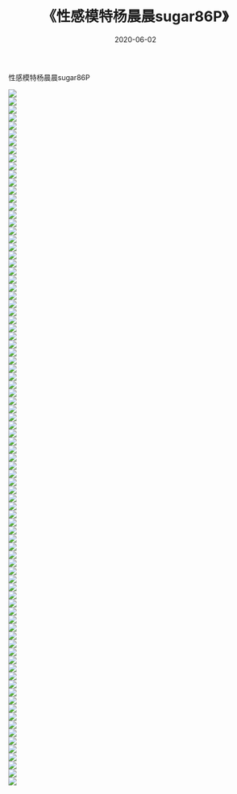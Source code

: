﻿---
layout: post
title:  《性感模特杨晨晨sugar86P》
date:   2020-06-02
img: http://img.660000.xyz/Sharelink/性感/2020/性感模特杨晨晨sugar86P/000.jpg
categories: [美女, 清纯, 唯美]
---

性感模特杨晨晨sugar86P

  ![](http://img.660000.xyz/Sharelink/性感/2020/性感模特杨晨晨sugar86P/001.jpg) <br> ![](http://img.660000.xyz/Sharelink/性感/2020/性感模特杨晨晨sugar86P/002.jpg) <br> ![](http://img.660000.xyz/Sharelink/性感/2020/性感模特杨晨晨sugar86P/003.jpg) <br> ![](http://img.660000.xyz/Sharelink/性感/2020/性感模特杨晨晨sugar86P/004.jpg) <br> ![](http://img.660000.xyz/Sharelink/性感/2020/性感模特杨晨晨sugar86P/005.jpg) <br> ![](http://img.660000.xyz/Sharelink/性感/2020/性感模特杨晨晨sugar86P/006.jpg) <br> ![](http://img.660000.xyz/Sharelink/性感/2020/性感模特杨晨晨sugar86P/007.jpg) <br> ![](http://img.660000.xyz/Sharelink/性感/2020/性感模特杨晨晨sugar86P/008.jpg) <br> ![](http://img.660000.xyz/Sharelink/性感/2020/性感模特杨晨晨sugar86P/009.jpg) <br> ![](http://img.660000.xyz/Sharelink/性感/2020/性感模特杨晨晨sugar86P/010.jpg) <br> ![](http://img.660000.xyz/Sharelink/性感/2020/性感模特杨晨晨sugar86P/011.jpg) <br> ![](http://img.660000.xyz/Sharelink/性感/2020/性感模特杨晨晨sugar86P/012.jpg) <br> ![](http://img.660000.xyz/Sharelink/性感/2020/性感模特杨晨晨sugar86P/013.jpg) <br> ![](http://img.660000.xyz/Sharelink/性感/2020/性感模特杨晨晨sugar86P/014.jpg) <br> ![](http://img.660000.xyz/Sharelink/性感/2020/性感模特杨晨晨sugar86P/015.jpg) <br> ![](http://img.660000.xyz/Sharelink/性感/2020/性感模特杨晨晨sugar86P/016.jpg) <br> ![](http://img.660000.xyz/Sharelink/性感/2020/性感模特杨晨晨sugar86P/017.jpg) <br> ![](http://img.660000.xyz/Sharelink/性感/2020/性感模特杨晨晨sugar86P/018.jpg) <br> ![](http://img.660000.xyz/Sharelink/性感/2020/性感模特杨晨晨sugar86P/019.jpg) <br> ![](http://img.660000.xyz/Sharelink/性感/2020/性感模特杨晨晨sugar86P/020.jpg) <br> ![](http://img.660000.xyz/Sharelink/性感/2020/性感模特杨晨晨sugar86P/021.jpg) <br> ![](http://img.660000.xyz/Sharelink/性感/2020/性感模特杨晨晨sugar86P/022.jpg) <br> ![](http://img.660000.xyz/Sharelink/性感/2020/性感模特杨晨晨sugar86P/023.jpg) <br> ![](http://img.660000.xyz/Sharelink/性感/2020/性感模特杨晨晨sugar86P/024.jpg) <br> ![](http://img.660000.xyz/Sharelink/性感/2020/性感模特杨晨晨sugar86P/025.jpg) <br> ![](http://img.660000.xyz/Sharelink/性感/2020/性感模特杨晨晨sugar86P/026.jpg) <br> ![](http://img.660000.xyz/Sharelink/性感/2020/性感模特杨晨晨sugar86P/027.jpg) <br> ![](http://img.660000.xyz/Sharelink/性感/2020/性感模特杨晨晨sugar86P/028.jpg) <br> ![](http://img.660000.xyz/Sharelink/性感/2020/性感模特杨晨晨sugar86P/029.jpg) <br> ![](http://img.660000.xyz/Sharelink/性感/2020/性感模特杨晨晨sugar86P/030.jpg) <br> ![](http://img.660000.xyz/Sharelink/性感/2020/性感模特杨晨晨sugar86P/031.jpg) <br> ![](http://img.660000.xyz/Sharelink/性感/2020/性感模特杨晨晨sugar86P/032.jpg) <br> ![](http://img.660000.xyz/Sharelink/性感/2020/性感模特杨晨晨sugar86P/033.jpg) <br> ![](http://img.660000.xyz/Sharelink/性感/2020/性感模特杨晨晨sugar86P/034.jpg) <br> ![](http://img.660000.xyz/Sharelink/性感/2020/性感模特杨晨晨sugar86P/035.jpg) <br> ![](http://img.660000.xyz/Sharelink/性感/2020/性感模特杨晨晨sugar86P/036.jpg) <br> ![](http://img.660000.xyz/Sharelink/性感/2020/性感模特杨晨晨sugar86P/037.jpg) <br> ![](http://img.660000.xyz/Sharelink/性感/2020/性感模特杨晨晨sugar86P/038.jpg) <br> ![](http://img.660000.xyz/Sharelink/性感/2020/性感模特杨晨晨sugar86P/039.jpg) <br> ![](http://img.660000.xyz/Sharelink/性感/2020/性感模特杨晨晨sugar86P/040.jpg) <br> ![](http://img.660000.xyz/Sharelink/性感/2020/性感模特杨晨晨sugar86P/041.jpg) <br> ![](http://img.660000.xyz/Sharelink/性感/2020/性感模特杨晨晨sugar86P/042.jpg) <br> ![](http://img.660000.xyz/Sharelink/性感/2020/性感模特杨晨晨sugar86P/043.jpg) <br> ![](http://img.660000.xyz/Sharelink/性感/2020/性感模特杨晨晨sugar86P/044.jpg) <br> ![](http://img.660000.xyz/Sharelink/性感/2020/性感模特杨晨晨sugar86P/045.jpg) <br> ![](http://img.660000.xyz/Sharelink/性感/2020/性感模特杨晨晨sugar86P/046.jpg) <br> ![](http://img.660000.xyz/Sharelink/性感/2020/性感模特杨晨晨sugar86P/047.jpg) <br> ![](http://img.660000.xyz/Sharelink/性感/2020/性感模特杨晨晨sugar86P/048.jpg) <br> ![](http://img.660000.xyz/Sharelink/性感/2020/性感模特杨晨晨sugar86P/049.jpg) <br> ![](http://img.660000.xyz/Sharelink/性感/2020/性感模特杨晨晨sugar86P/050.jpg) <br> ![](http://img.660000.xyz/Sharelink/性感/2020/性感模特杨晨晨sugar86P/051.jpg) <br> ![](http://img.660000.xyz/Sharelink/性感/2020/性感模特杨晨晨sugar86P/052.jpg) <br> ![](http://img.660000.xyz/Sharelink/性感/2020/性感模特杨晨晨sugar86P/053.jpg) <br> ![](http://img.660000.xyz/Sharelink/性感/2020/性感模特杨晨晨sugar86P/054.jpg) <br> ![](http://img.660000.xyz/Sharelink/性感/2020/性感模特杨晨晨sugar86P/055.jpg) <br> ![](http://img.660000.xyz/Sharelink/性感/2020/性感模特杨晨晨sugar86P/056.jpg) <br> ![](http://img.660000.xyz/Sharelink/性感/2020/性感模特杨晨晨sugar86P/057.jpg) <br> ![](http://img.660000.xyz/Sharelink/性感/2020/性感模特杨晨晨sugar86P/058.jpg) <br> ![](http://img.660000.xyz/Sharelink/性感/2020/性感模特杨晨晨sugar86P/059.jpg) <br> ![](http://img.660000.xyz/Sharelink/性感/2020/性感模特杨晨晨sugar86P/060.jpg) <br> ![](http://img.660000.xyz/Sharelink/性感/2020/性感模特杨晨晨sugar86P/061.jpg) <br> ![](http://img.660000.xyz/Sharelink/性感/2020/性感模特杨晨晨sugar86P/062.jpg) <br> ![](http://img.660000.xyz/Sharelink/性感/2020/性感模特杨晨晨sugar86P/063.jpg) <br> ![](http://img.660000.xyz/Sharelink/性感/2020/性感模特杨晨晨sugar86P/064.jpg) <br> ![](http://img.660000.xyz/Sharelink/性感/2020/性感模特杨晨晨sugar86P/065.jpg) <br> ![](http://img.660000.xyz/Sharelink/性感/2020/性感模特杨晨晨sugar86P/066.jpg) <br> ![](http://img.660000.xyz/Sharelink/性感/2020/性感模特杨晨晨sugar86P/067.jpg) <br> ![](http://img.660000.xyz/Sharelink/性感/2020/性感模特杨晨晨sugar86P/068.jpg) <br> ![](http://img.660000.xyz/Sharelink/性感/2020/性感模特杨晨晨sugar86P/069.jpg) <br> ![](http://img.660000.xyz/Sharelink/性感/2020/性感模特杨晨晨sugar86P/070.jpg) <br> ![](http://img.660000.xyz/Sharelink/性感/2020/性感模特杨晨晨sugar86P/071.jpg) <br> ![](http://img.660000.xyz/Sharelink/性感/2020/性感模特杨晨晨sugar86P/072.jpg) <br> ![](http://img.660000.xyz/Sharelink/性感/2020/性感模特杨晨晨sugar86P/073.jpg) <br> ![](http://img.660000.xyz/Sharelink/性感/2020/性感模特杨晨晨sugar86P/074.jpg) <br> ![](http://img.660000.xyz/Sharelink/性感/2020/性感模特杨晨晨sugar86P/075.jpg) <br> ![](http://img.660000.xyz/Sharelink/性感/2020/性感模特杨晨晨sugar86P/076.jpg) <br> ![](http://img.660000.xyz/Sharelink/性感/2020/性感模特杨晨晨sugar86P/077.jpg) <br> ![](http://img.660000.xyz/Sharelink/性感/2020/性感模特杨晨晨sugar86P/078.jpg) <br> ![](http://img.660000.xyz/Sharelink/性感/2020/性感模特杨晨晨sugar86P/079.jpg) <br> ![](http://img.660000.xyz/Sharelink/性感/2020/性感模特杨晨晨sugar86P/080.jpg) <br> ![](http://img.660000.xyz/Sharelink/性感/2020/性感模特杨晨晨sugar86P/081.jpg) <br> ![](http://img.660000.xyz/Sharelink/性感/2020/性感模特杨晨晨sugar86P/082.jpg) <br> ![](http://img.660000.xyz/Sharelink/性感/2020/性感模特杨晨晨sugar86P/083.jpg) <br> ![](http://img.660000.xyz/Sharelink/性感/2020/性感模特杨晨晨sugar86P/084.jpg) <br> ![](http://img.660000.xyz/Sharelink/性感/2020/性感模特杨晨晨sugar86P/085.jpg) <br> ![](http://img.660000.xyz/Sharelink/性感/2020/性感模特杨晨晨sugar86P/086.jpg) <br>